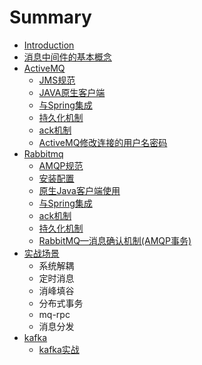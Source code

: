 # Summary

* [Introduction](README.md)
* [消息中间件的基本概念](xiao-xi-zhong-jian-jian-de-ji-ben-gai-nian.md)
* [ActiveMQ](activemq.md)
  * [JMS规范](activemq/jmsgui-fan.md)
  * [JAVA原生客户端](activemq/javayuan-sheng-ke-hu-duan.md)
  * [与Spring集成](activemq/yu-spring-ji-cheng.md)
  * [持久化机制](activemq/chi-jiu-hua-ji-zhi.md)
  * [ack机制](activemq/ackji-zhi.md)
  * [ActiveMQ修改连接的用户名密码](activemq/activemqxiu-gai-lian-jie-de-yong-hu-ming-mi-ma.md)
* [Rabbitmq](rabbitmq.md)
  * [AMQP规范](rabbitmq/amqpgui-fan.md)
  * [安装配置](rabbitmq/an-zhuang-pei-zhi.md)
  * [原生Java客户端使用](rabbitmq/yuan-sheng-java-ke-hu-duan-shi-yong.md)
  * [与Spring集成](rabbitmq/yu-spring-ji-cheng.md)
  * [ack机制](rabbitmq/ackji-zhi.md)
  * [持久化机制](rabbitmq/chi-jiu-hua-ji-zhi.md)
  * [RabbitMQ—消息确认机制\(AMQP事务\)](rabbitmq/rabbitmq2014-xiao-xi-que-ren-ji-523628-amqp-shi-52a129.md)
* [实战场景](shi-zhan-chang-jing.md)
  * 系统解耦
  * 定时消息
  * 消峰填谷
  * 分布式事务
  * mq-rpc
  * 消息分发
* [kafka](kafka.md)
  * [kafka实战](kafka/kafkashi-zhan.md)

